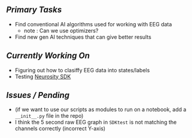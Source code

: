 ## *Primary Tasks*
  - Find conventional AI algorithms used for working with EEG data
      - note : Can we use optimizers?
  - Find new gen AI techniques that can give better results
## *Currently Working On*
- Figuring out how to clasiffy EEG data into states/labels
- Testing [Neurosity SDK](https://github.com/neurosity/neurosity-sdk-python?tab=readme-ov-file) 
## *Issues / Pending*
- (if we want to use our scripts as modules to run on a notebook, add a `__init__.py` file in the repo)
- I think the 5 second raw EEG graph in `SDKtest` is not matching the channels correctly (incorrect Y-axis)